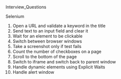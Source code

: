 Interview_Questions

Selenium

1. Open a URL and validate a keyword in the title
2. Send text to an input field and clear it
3. Wait for an element to be clickable
4. Switch between browser windows
5. Take a screenshot only if test fails
6. Count the number of checkboxes on a page
7. Scroll to the bottom of the page
8. Switch to iframe and switch back to parent window
9. Handle dynamic elements using Explicit Waits
10. Handle alert window
